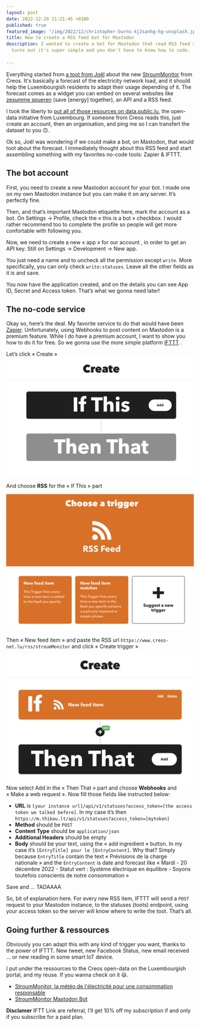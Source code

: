 ```yaml
---
layout: post
date: 2022-12-20 21:21:45 +0100
published: true
featured_image: "/img/2022/12/christopher-burns-kj2sanhg-hg-unsplash.jpg"
title: How to create a RSS feed bot for Mastodon
description: I wanted to create a bot for Mastodon that read RSS feed and post toots,
  turns out it's super simple and you don't have to know how to code.

---
```

Everything started from [a toot from Joël](https://chaos.social/@jollysea/109544971382423186) about the new [StroumMonitor](https://zesumme-spueren.lu/resources/stroum-monitor/) from Creos. It's basically a forecast of the electricity network load, and it should help the Luxembourgish residents to adapt their usage depending of it. The forecast comes as a widget you can embed on several websites like [zesumme spueren](https://zesumme-spueren.lu/resources/stroum-monitor/) (save \[energy\] together), an API and a RSS feed.

I took the liberty to [put all of those resources on data.public.lu](https://data.public.lu/fr/datasets/stroummonitor-la-meteo-de-lelectricite-pour-une-consommation-responsable/), the open-data initiative from Luxembourg. If someone from Creos reads this, just create an account, then an organisation, and ping me so I can transfert the dataset to you 🙃.

Ok so, Joël was wondering if we could make a bot, on Mastodon, that would toot about the forecast. I immediately thought about this RSS feed and start assembling something with my favorites no-code tools: Zapier & IFTTT.

## The bot account

First, you need to create a new Mastodon account for your bot. I made one on my own Mastodon instance but you can make it on any server. It’s perfectly fine.

Then, and that’s important Mastodon etiquette here, mark the account as a bot. On Settings -> Profile, check the « this is a bot » checkbox. I would rather recommend too to complete the profile so people will get more confortable with following you.

Now, we need to create a new « app » for our account , in order to get an API key. Still on Settings -> Development -> New app.

You just need a name and to uncheck all the permission except `write`.  More specifically, you can only check `write:statuses`. Leave all the other fields as it is and save.

You now have the application created, and on the details you can see App ID, Secret and Access token. That’s what we gonna need later!

## The no-code service

Okay so, here’s the deal. My favorite service to do that would have been [Zapier](https://zapier.com/). Unfortunately, using Webhooks to post content on Mastodon is a premium feature. While I do have a premium account, I want to show you how to do it for free. So we gonna use the more simple platform [IFTTT](https://ifttt.com/join?referral_code=DPqXQkwEOeVzx-z84a8IlV8il7veJg6P) .

Let’s click « Create »
![](/img/2022/12/ef83f08a-460a-4568-8a2a-5bdb385d25e1.png)

And choose **RSS** for the « If This » part

![](/img/2022/12/3b732382-6a64-4d2c-a170-e0a2d6d41379.png)

Then « New feed item » and paste the RSS url  `https://www.creos-net.lu/rss/stroumMonitor` and click « Create trigger »

![](/img/2022/12/9454416e-d793-4eef-b007-251e0c37e8c8.png)
Now select Add in the « Then That »  part and choose  **Webhooks** and « Make a web request ».  Now fill those fields like instructed below:

* **URL** is `[your instance url]/api/v1/statuses?access_token=[the access token we talked before]`. In my case it’s then `https://m.thibau.lt/api/v1/statuses?access_token=[mytoken]`
* **Method** should be `POST`
* **Content Type** should be `application/json`
* **Additional Headers** should be empty
* **Body** should be your text, using the « add ingredient » button. In my case it’s `[EntryTitle] pour le [EntryContent]`.  Why that? Simply because `EntryTitle` contain the text « Prévisions de la charge nationale »  and the `EntryContent` is date and forecast like « Mardi - 20 décembre 2022 - Statut vert : Système électrique en équilibre - Soyons toutefois conscients de notre consommation »

Save and … TADAAAA

So, bit of explanation here. For every new RSS item, IFTTT will send a `POST` request to your Mastodon instance, to the statuses (toots) endpoint, using your access token so the server will know where to write the toot. That’s all.

## Going further & ressources

Obviously you can adapt this with any kind of trigger you want, thanks to the power of IFTTT. New tweet, new Facebook Status, new email received … or new reading in some smart IoT device.

I put under the ressources to the Creos open-data on the Luxembourgish portal, and my reuse. If you wanna check on it 😃.

* [StroumMonitor, la météo de l'électricité pour une consommation responsable](https://data.public.lu/fr/datasets/stroummonitor-la-meteo-de-lelectricite-pour-une-consommation-responsable/)
* [StroumMonitor Mastodon Bot](https://data.public.lu/fr/reuses/stroummonitor-mastodon-bot/)

**Disclamer**
IFTT Link  are referral, I’ll get 10% off my subscription if and only if you subscribe for a paid plan.